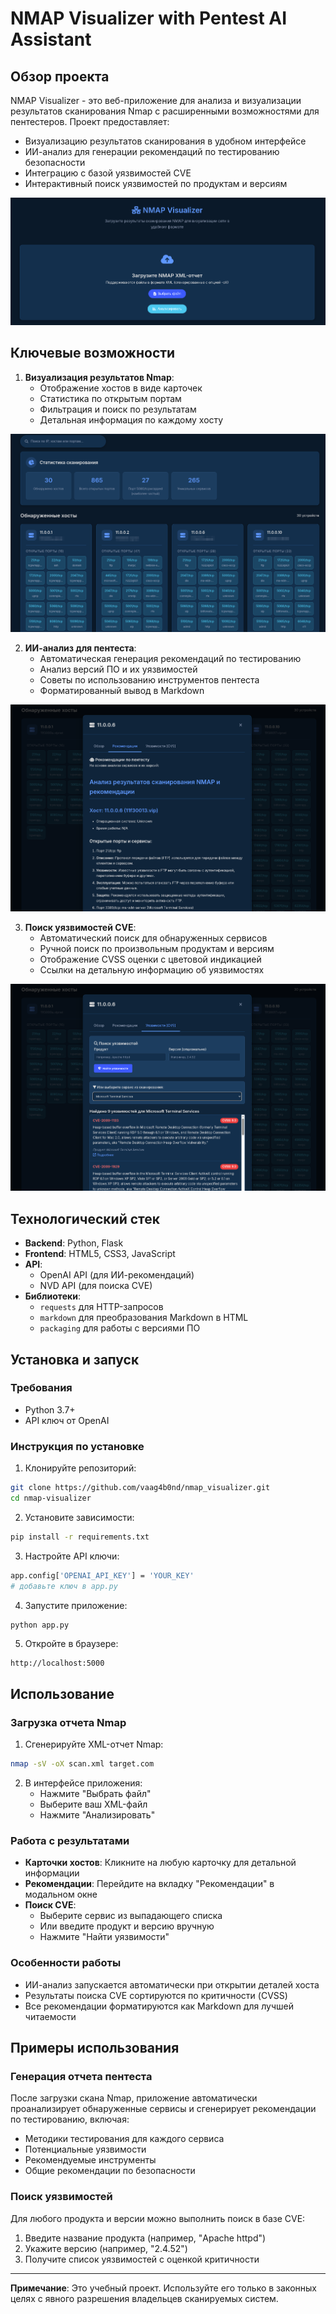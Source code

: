 # NMAP Visualizer with Pentest AI Assistant

## Обзор проекта

NMAP Visualizer - это веб-приложение для анализа и визуализации результатов сканирования Nmap с расширенными возможностями для пентестеров. Проект предоставляет:

- Визуализацию результатов сканирования в удобном интерфейсе
- ИИ-анализ для генерации рекомендаций по тестированию безопасности
- Интеграцию с базой уязвимостей CVE
- Интерактивный поиск уязвимостей по продуктам и версиям

![Скриншот интерфейса](screen1.png)

## Ключевые возможности

1. **Визуализация результатов Nmap**:
   - Отображение хостов в виде карточек
   - Статистика по открытым портам
   - Фильтрация и поиск по результатам
   - Детальная информация по каждому хосту

![Скриншот интерфейса](screen2.png)

2. **ИИ-анализ для пентеста**:
   - Автоматическая генерация рекомендаций по тестированию
   - Анализ версий ПО и их уязвимостей
   - Советы по использованию инструментов пентеста
   - Форматированный вывод в Markdown

![Скриншот интерфейса](screen3.png)

3. **Поиск уязвимостей CVE**:
   - Автоматический поиск для обнаруженных сервисов
   - Ручной поиск по произвольным продуктам и версиям
   - Отображение CVSS оценки с цветовой индикацией
   - Ссылки на детальную информацию об уязвимостях

![Скриншот интерфейса](screen4.png)

## Технологический стек

- **Backend**: Python, Flask
- **Frontend**: HTML5, CSS3, JavaScript
- **API**: 
  - OpenAI API (для ИИ-рекомендаций)
  - NVD API (для поиска CVE)
- **Библиотеки**:
  - `requests` для HTTP-запросов
  - `markdown` для преобразования Markdown в HTML
  - `packaging` для работы с версиями ПО

## Установка и запуск

### Требования
- Python 3.7+
- API ключ от OpenAI

### Инструкция по установке

1. Клонируйте репозиторий:
```bash
git clone https://github.com/vaag4b0nd/nmap_visualizer.git
cd nmap-visualizer
```

2. Установите зависимости:
```bash
pip install -r requirements.txt
```

3. Настройте API ключи:
```bash
app.config['OPENAI_API_KEY'] = 'YOUR_KEY'
# добавьте ключ в app.py
```

4. Запустите приложение:
```bash
python app.py
```

5. Откройте в браузере:
```
http://localhost:5000
```

## Использование

### Загрузка отчета Nmap
1. Сгенерируйте XML-отчет Nmap:
```bash
nmap -sV -oX scan.xml target.com
```

2. В интерфейсе приложения:
   - Нажмите "Выбрать файл"
   - Выберите ваш XML-файл
   - Нажмите "Анализировать"

### Работа с результатами
- **Карточки хостов**: Кликните на любую карточку для детальной информации
- **Рекомендации**: Перейдите на вкладку "Рекомендации" в модальном окне
- **Поиск CVE**:
  - Выберите сервис из выпадающего списка
  - Или введите продукт и версию вручную
  - Нажмите "Найти уязвимости"

### Особенности работы
- ИИ-анализ запускается автоматически при открытии деталей хоста
- Результаты поиска CVE сортируются по критичности (CVSS)
- Все рекомендации форматируются как Markdown для лучшей читаемости

## Примеры использования

### Генерация отчета пентеста
После загрузки скана Nmap, приложение автоматически проанализирует обнаруженные сервисы и сгенерирует рекомендации по тестированию, включая:
- Методики тестирования для каждого сервиса
- Потенциальные уязвимости
- Рекомендуемые инструменты
- Общие рекомендации по безопасности

### Поиск уязвимостей
Для любого продукта и версии можно выполнить поиск в базе CVE:
1. Введите название продукта (например, "Apache httpd")
2. Укажите версию (например, "2.4.52")
3. Получите список уязвимостей с оценкой критичности



---
**Примечание**: Это учебный проект. Используйте его только в законных целях с явного разрешения владельцев сканируемых систем.
